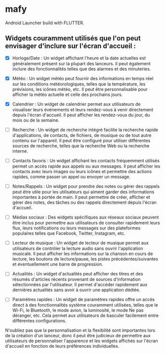 # mafy

Android Launcher build with FLUTTER.

## Widgets couramment utilisés que l'on peut envisager d'inclure sur l'écran d'accueil :

- [x] Horloge/Date : Un widget affichant l'heure et la date actuelles est généralement présent sur la plupart des lanceurs. Il peut également inclure des fonctionnalités telles que des alarmes et des minuteries.

- [x] Météo : Un widget météo peut fournir des informations en temps réel sur les conditions météorologiques, telles que la température, les prévisions, les icônes météo, etc. Il peut être personnalisable pour afficher la météo actuelle et celle des prochains jours.

- [x] Calendrier : Un widget de calendrier permet aux utilisateurs de visualiser leurs événements et leurs rendez-vous à venir directement depuis l'écran d'accueil. Il peut afficher les rendez-vous du jour, du mois ou de la semaine.

- [ ] Recherche : Un widget de recherche intégré facilite la recherche rapide d'applications, de contacts, de fichiers, de musique ou de tout autre contenu sur l'appareil. Il peut être configuré pour utiliser différentes sources de recherche, telles que la recherche Web ou la recherche interne.

- [ ] Contacts favoris : Un widget affichant les contacts fréquemment utilisés permet un accès rapide aux appels ou aux messages. Il peut afficher les contacts avec leurs images ou leurs icônes et permettre des actions rapides, comme passer un appel ou envoyer un message.

- [ ] Notes/Rappels : Un widget pour prendre des notes ou gérer des rappels peut être utile pour les utilisateurs qui aiment garder des informations importantes à portée de main. Il peut permettre de créer, afficher et gérer des notes, des tâches ou des rappels directement depuis l'écran d'accueil.

- [ ] Médias sociaux : Des widgets spécifiques aux réseaux sociaux peuvent être inclus pour permettre aux utilisateurs de consulter rapidement leurs flux, leurs notifications ou leurs messages sur des plateformes populaires telles que Facebook, Twitter, Instagram, etc.

- [ ] Lecteur de musique : Un widget de lecteur de musique permet aux utilisateurs de contrôler la lecture audio sans ouvrir l'application musicale. Il peut afficher les informations sur la chanson en cours de lecture, les boutons de lecture/pause, les pistes précédentes/suivantes et éventuellement une barre de progression.

- [ ] Actualités : Un widget d'actualités peut afficher des titres et des résumés d'articles récents provenant de sources d'information sélectionnées par l'utilisateur. Il permet d'accéder rapidement aux dernières actualités sans avoir à ouvrir une application dédiée.

- [ ] Paramètres rapides : Un widget de paramètres rapides offre un accès direct à des fonctionnalités système couramment utilisées, telles que le Wi-Fi, le Bluetooth, le mode avion, la luminosité, le mode Ne pas déranger, etc. Cela permet aux utilisateurs de basculer facilement entre différentes configurations.

N'oubliez pas que la personnalisation et la flexibilité sont importantes lors de la création d'un lanceur, donc il peut être judicieux de permettre aux utilisateurs de personnaliser l'apparence et les widgets affichés sur l'écran d'accueil en fonction de leurs préférences individuelles.